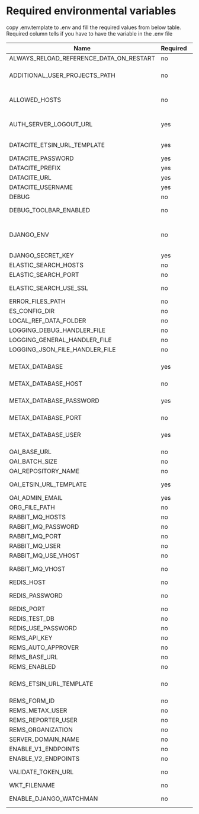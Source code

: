 # Required environmental variables

copy .env.template to .env and fill the required values from below table. Required column tells if you have to have the variable in the .env file

| Name                                    | Required | Default                                                                               | Description                                                                                                |
| --------------------------------------- | -------- | ------------------------------------------------------------------------------------- | ---------------------------------------------------------------------------------------------------------- |
| ALWAYS_RELOAD_REFERENCE_DATA_ON_RESTART | no       | True
| ADDITIONAL_USER_PROJECTS_PATH           | no       | ""                                                                                    | Defines the file location where additional projects can be given for specific endusers                     |
| ALLOWED_HOSTS                           | no       | []                                                                                    | Defines which IP-addresses are allowed to access metax, DJANGO_ENV=local overrides this                    |
| AUTH_SERVER_LOGOUT_URL                  | yes      |                                                                                       | URL on the auth server where logout button on /secure page will finally redirect the user                  |
| DATACITE_ETSIN_URL_TEMPLATE             | yes      |                                                                                       | Landing page URL for the dataset for Datacite service. Must contain '%s'                                   |
| DATACITE_PASSWORD                       | yes      |                                                                                       |
| DATACITE_PREFIX                         | yes      |                                                                                       |
| DATACITE_URL                            | yes      |                                                                                       |
| DATACITE_USERNAME                       | yes      |                                                                                       |
| DEBUG                                   | no       | False                                                                                 |
| DEBUG_TOOLBAR_ENABLED                   | no      | False                                                                                  | Enable debug toolbar on local environment                                                                  |
| DJANGO_ENV                              | no       | local                                                                                 | Specifies the environment, corresponds with the environments found in src/metax_api/settings/environments/ |
| DJANGO_SECRET_KEY                       | yes      |                                                                                       |
| ELASTIC_SEARCH_HOSTS                    | no       | localhost                                                                             | Elastic Search instance IPs                                                                                |
| ELASTIC_SEARCH_PORT                     | no       | 9200                                                                                  |
| ELASTIC_SEARCH_USE_SSL                  | no       | False                                                                                 | Should Elastic Search queries use https                                                                    |
| ERROR_FILES_PATH                        | no       | src/log/metax-api/errors                                                              | Error file folder                                                                                          |
| ES_CONFIG_DIR                           | no       | src/metax_api/tasks/refdata/refdata_indexer/resources/es-config                       | metax-ops compatibility                                                                                    |
| LOCAL_REF_DATA_FOLDER                   | no       | src/metax_api/tasks/refdata/refdata_indexer/resources/local-refdata                   | metax-ops compatibility                                                                                    |
| LOGGING_DEBUG_HANDLER_FILE              | no       | /var/log/metax-api/metax_api.log                                                      | metax-ops compatibility                                                                                    |
| LOGGING_GENERAL_HANDLER_FILE            | no       | /var/log/metax-api/metax_api.log                                                      | metax-ops compatibility                                                                                    |
| LOGGING_JSON_FILE_HANDLER_FILE          | no       | /var/log/metax-api/metax_api.json.log                                                 | metax-ops compatibility                                                                                    |
| METAX_DATABASE                          | yes      |                                                                                       | Postgres database name, not required in docker stack configuration                                         |
| METAX_DATABASE_HOST                     | no       | localhost                                                                             | Postgres database host                                                                                     |
| METAX_DATABASE_PASSWORD                 | yes      |                                                                                       | Postgres database password, not required in docker stack configuration                                     |
| METAX_DATABASE_PORT                     | no       | 5432                                                                                  | Postgres instance exposed port                                                                             |
| METAX_DATABASE_USER                     | yes      |                                                                                       | Postgres user which owns the database, not required in docker stack configuration                          |
| OAI_BASE_URL                            | no       | https://metax.fd-dev.csc.fi/oai/                                                      | Metax OAI server base url                                                                                  |
| OAI_BATCH_SIZE                          | no       | 25                                                                                    | Batch size of the oai response                                                                             |
| OAI_REPOSITORY_NAME                     | no       | Metax                                                                                 | Repository name of OAI server                                                                              |
| OAI_ETSIN_URL_TEMPLATE                  | yes      |                                                                                       | Landing page URL of the dataset. Must contain '%s'                                                         |
| OAI_ADMIN_EMAIL                         | yes      |                                                                                       |
| ORG_FILE_PATH                           | no       | src/metax_api/tasks/refdata/refdata_indexer/resources/organizations/organizations.csv | metax-ops compatibility                                                                                    |
| RABBIT_MQ_HOSTS                         | no       | localhost                                                                             | RabbitMQ instance IPs                                                                                      |
| RABBIT_MQ_PASSWORD                      | no       | guest                                                                                 |
| RABBIT_MQ_PORT                          | no       | 5672                                                                                  |
| RABBIT_MQ_USER                          | no       | guest                                                                                 |
| RABBIT_MQ_USE_VHOST                     | no       | False
| RABBIT_MQ_VHOST                         | no       |                                                                                       | Required if RABBIT_MQ_USE_VHOST is True                                                                    |
| REDIS_HOST                              | no       | localhost                                                                             | Redis instance IPs                                                                                         |
| REDIS_PASSWORD                          | no       |                                                                                       | Required if REDIS_USE_PASSWORD is True
| REDIS_PORT                              | no       | 6379                                                                                  |
| REDIS_TEST_DB                           | no       | 15                                                                                    | Pick a number, any number                                                                                  |
| REDIS_USE_PASSWORD                      | no       | False                                                                                 |
| REMS_API_KEY                            | no       |                                                                                       | Required if REMS is enabled                                                                                |
| REMS_AUTO_APPROVER                      | no       |                                                                                       | Required if REMS is enabled                                                                                |
| REMS_BASE_URL                           | no       |                                                                                       | Required if REMS is enabled                                                                                |
| REMS_ENABLED                            | no       | False
| REMS_ETSIN_URL_TEMPLATE                 | no       |                                                                                       | Landing page URL of the dataset. Required if REMS is enabled, Must contain '%s'                            |
| REMS_FORM_ID                            | no       |                                                                                       | Required if REMS is enabled                                                                                |
| REMS_METAX_USER                         | no       |                                                                                       | Required if REMS is enabled                                                                                |
| REMS_REPORTER_USER                      | no       |                                                                                       | Required if REMS is enabled                                                                                |
| REMS_ORGANIZATION                       | no       |                                                                                       | Required if REMS is enabled                                                                                |
| SERVER_DOMAIN_NAME                      | no       | metax.fd-dev.csc.fi                                                                   |
| ENABLE_V1_ENDPOINTS                     | no       | True
| ENABLE_V2_ENDPOINTS                     | no       | True
| VALIDATE_TOKEN_URL                      | no       | https://127.0.0.1/secure/validate_token                                               | URL where bearer tokens get validated
| WKT_FILENAME                            | no       | src/metax_api/tasks/refdata/refdata_indexer/resources/uri_to_wkt.json                 |
| ENABLE_DJANGO_WATCHMAN                  | no       | False                                                                                 | Should watchman monitoring be enabled                                                                      |